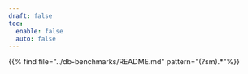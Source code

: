 ```yaml
---
draft: false
toc:
  enable: false
  auto: false
---
```


{{% find file="../db-benchmarks/README.md" pattern="(?sm)<!-- about -->.*<!-- principles -->"%}}
